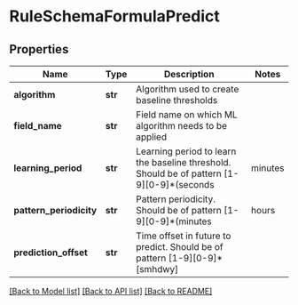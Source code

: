 # RuleSchemaFormulaPredict

## Properties
Name | Type | Description | Notes
------------ | ------------- | ------------- | -------------
**algorithm** | **str** | Algorithm used to create baseline thresholds | 
**field_name** | **str** | Field name on which ML algorithm needs to be applied | 
**learning_period** | **str** | Learning period to learn the baseline threshold. Should be of pattern [1-9][0-9]*(seconds|minutes|hours|days|weeks|years) | 
**pattern_periodicity** | **str** | Pattern periodicity. Should be of pattern [1-9][0-9]*(minutes|hours|days|weeks|months)(,[1-9][0-9]*(minutes|hours|days|weeks|months))* | 
**prediction_offset** | **str** | Time offset in future to predict. Should be of pattern [1-9][0-9]*[smhdwy] | 

[[Back to Model list]](../README.md#documentation-for-models) [[Back to API list]](../README.md#documentation-for-api-endpoints) [[Back to README]](../README.md)


